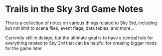 # Trails in the Sky 3rd Game Notes

This is a collection of notes on various things related to Sky 3rd, including but not limit to scena files, event flags, data tables, and more...

Currently still in design, but the ultimate goal is to have a central hub for everything related to Sky 3rd that can be helpful for creating bigger mods for the game later.